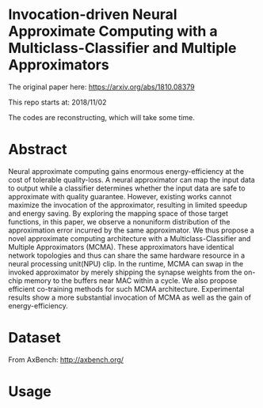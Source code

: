 # Invocation-driven Neural Approximate Computing with a Multiclass-Classifier and Multiple Approximators
The original paper here: <https://arxiv.org/abs/1810.08379>

This repo starts at: 2018/11/02

The codes are reconstructing, which will take some time. 


# Abstract

Neural approximate computing gains enormous energy-efficiency at the cost of tolerable quality-loss. A neural approximator can map the input data to output while a classifier determines whether the input data are safe to approximate with quality guarantee. However, existing works cannot maximize the invocation of the approximator, resulting in limited speedup and energy saving. By exploring the mapping space of those target functions, in this paper, we observe a nonuniform distribution of the approximation error incurred by the same approximator. We thus propose a novel approximate computing architecture with a Multiclass-Classifier and Multiple Approximators (MCMA). These approximators have identical network topologies and thus can share the same hardware resource in a neural processing unit(NPU) clip. In the runtime, MCMA can swap in the invoked approximator by merely shipping the synapse weights from the on-chip memory to the buffers near MAC within a cycle. We also propose efficient co-training methods for such MCMA architecture. Experimental results show a more substantial invocation of MCMA as well as the gain of energy-efficiency.

# Dataset

From AxBench: <http://axbench.org/>


# Usage
